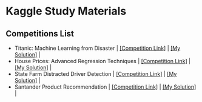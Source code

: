 # Kaggle Study Materials

## Competitions List
- Titanic: Machine Learning from Disaster | [[Competition Link]](https://www.kaggle.com/c/titanic) | [[My Solution]](https://github.com/cyc1am3n/kaggle_study/blob/master/01_titanic/01_titanic.ipynb) |
- House Prices: Advanced Regression Techniques | [[Competition Link]](https://www.kaggle.com/c/house-prices-advanced-regression-techniques) | [[My Solution]](https://github.com/cyc1am3n/kaggle_study/blob/master/02_house_pricing/01_house_pricing.ipynb) |
- State Farm Distracted Driver Detection | [[Competition Link]](https://www.kaggle.com/c/state-farm-distracted-driver-detection) | [[My Solution]]() |
- Santander Product Recommendation | [[Competition Link]](https://www.kaggle.com/c/santander-product-recommendation) | [[My Solution]]() |

